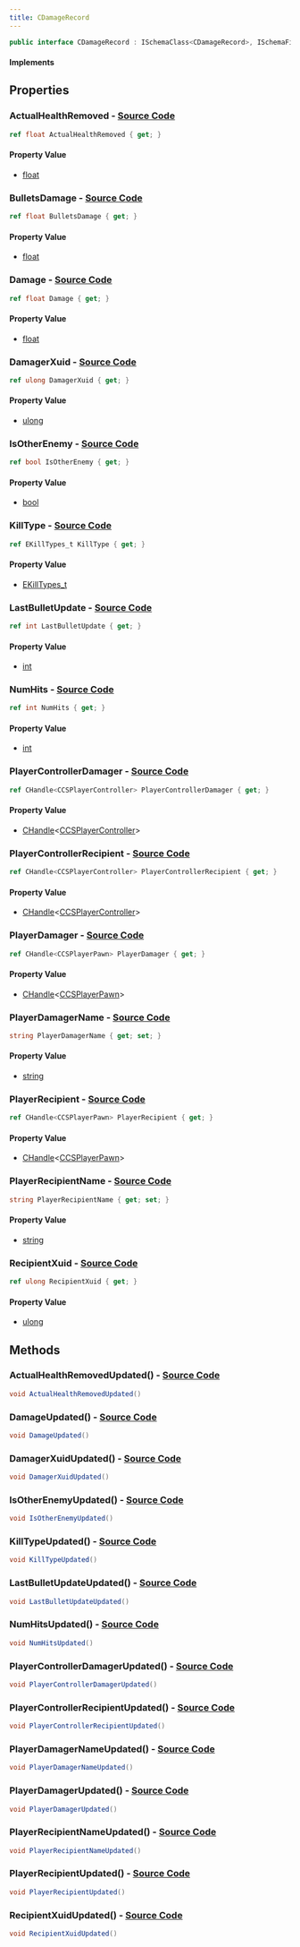 ```yaml
---
title: CDamageRecord
---
```


```csharp
public interface CDamageRecord : ISchemaClass<CDamageRecord>, ISchemaField, ISchemaClass, INativeHandle
```

#### Implements

## Properties

### **ActualHealthRemoved** - [Source Code](https://github.com/swiftly-solution/swiftlys2/blob/main/managed/src/SwiftlyS2.Generated/Schemas/Interfaces/CDamageRecord.cs#L36)

```csharp
ref float ActualHealthRemoved { get; }
```

#### Property Value

- [float](https://learn.microsoft.com/dotnet/api/system.single)

### **BulletsDamage** - [Source Code](https://github.com/swiftly-solution/swiftlys2/blob/main/managed/src/SwiftlyS2.Generated/Schemas/Interfaces/CDamageRecord.cs#L32)

```csharp
ref float BulletsDamage { get; }
```

#### Property Value

- [float](https://learn.microsoft.com/dotnet/api/system.single)

### **Damage** - [Source Code](https://github.com/swiftly-solution/swiftlys2/blob/main/managed/src/SwiftlyS2.Generated/Schemas/Interfaces/CDamageRecord.cs#L34)

```csharp
ref float Damage { get; }
```

#### Property Value

- [float](https://learn.microsoft.com/dotnet/api/system.single)

### **DamagerXuid** - [Source Code](https://github.com/swiftly-solution/swiftlys2/blob/main/managed/src/SwiftlyS2.Generated/Schemas/Interfaces/CDamageRecord.cs#L28)

```csharp
ref ulong DamagerXuid { get; }
```

#### Property Value

- [ulong](https://learn.microsoft.com/dotnet/api/system.uint64)

### **IsOtherEnemy** - [Source Code](https://github.com/swiftly-solution/swiftlys2/blob/main/managed/src/SwiftlyS2.Generated/Schemas/Interfaces/CDamageRecord.cs#L42)

```csharp
ref bool IsOtherEnemy { get; }
```

#### Property Value

- [bool](https://learn.microsoft.com/dotnet/api/system.boolean)

### **KillType** - [Source Code](https://github.com/swiftly-solution/swiftlys2/blob/main/managed/src/SwiftlyS2.Generated/Schemas/Interfaces/CDamageRecord.cs#L44)

```csharp
ref EKillTypes_t KillType { get; }
```

#### Property Value

- [EKillTypes_t](/docs/api/shared/schemadefinitions/ekilltypes_t)

### **LastBulletUpdate** - [Source Code](https://github.com/swiftly-solution/swiftlys2/blob/main/managed/src/SwiftlyS2.Generated/Schemas/Interfaces/CDamageRecord.cs#L40)

```csharp
ref int LastBulletUpdate { get; }
```

#### Property Value

- [int](https://learn.microsoft.com/dotnet/api/system.int32)

### **NumHits** - [Source Code](https://github.com/swiftly-solution/swiftlys2/blob/main/managed/src/SwiftlyS2.Generated/Schemas/Interfaces/CDamageRecord.cs#L38)

```csharp
ref int NumHits { get; }
```

#### Property Value

- [int](https://learn.microsoft.com/dotnet/api/system.int32)

### **PlayerControllerDamager** - [Source Code](https://github.com/swiftly-solution/swiftlys2/blob/main/managed/src/SwiftlyS2.Generated/Schemas/Interfaces/CDamageRecord.cs#L20)

```csharp
ref CHandle<CCSPlayerController> PlayerControllerDamager { get; }
```

#### Property Value

- [CHandle](/docs/api/shared/natives/chandle-1)<[CCSPlayerController](/docs/api/shared/schemadefinitions/ccsplayercontroller)>

### **PlayerControllerRecipient** - [Source Code](https://github.com/swiftly-solution/swiftlys2/blob/main/managed/src/SwiftlyS2.Generated/Schemas/Interfaces/CDamageRecord.cs#L22)

```csharp
ref CHandle<CCSPlayerController> PlayerControllerRecipient { get; }
```

#### Property Value

- [CHandle](/docs/api/shared/natives/chandle-1)<[CCSPlayerController](/docs/api/shared/schemadefinitions/ccsplayercontroller)>

### **PlayerDamager** - [Source Code](https://github.com/swiftly-solution/swiftlys2/blob/main/managed/src/SwiftlyS2.Generated/Schemas/Interfaces/CDamageRecord.cs#L16)

```csharp
ref CHandle<CCSPlayerPawn> PlayerDamager { get; }
```

#### Property Value

- [CHandle](/docs/api/shared/natives/chandle-1)<[CCSPlayerPawn](/docs/api/shared/schemadefinitions/ccsplayerpawn)>

### **PlayerDamagerName** - [Source Code](https://github.com/swiftly-solution/swiftlys2/blob/main/managed/src/SwiftlyS2.Generated/Schemas/Interfaces/CDamageRecord.cs#L24)

```csharp
string PlayerDamagerName { get; set; }
```

#### Property Value

- [string](https://learn.microsoft.com/dotnet/api/system.string)

### **PlayerRecipient** - [Source Code](https://github.com/swiftly-solution/swiftlys2/blob/main/managed/src/SwiftlyS2.Generated/Schemas/Interfaces/CDamageRecord.cs#L18)

```csharp
ref CHandle<CCSPlayerPawn> PlayerRecipient { get; }
```

#### Property Value

- [CHandle](/docs/api/shared/natives/chandle-1)<[CCSPlayerPawn](/docs/api/shared/schemadefinitions/ccsplayerpawn)>

### **PlayerRecipientName** - [Source Code](https://github.com/swiftly-solution/swiftlys2/blob/main/managed/src/SwiftlyS2.Generated/Schemas/Interfaces/CDamageRecord.cs#L26)

```csharp
string PlayerRecipientName { get; set; }
```

#### Property Value

- [string](https://learn.microsoft.com/dotnet/api/system.string)

### **RecipientXuid** - [Source Code](https://github.com/swiftly-solution/swiftlys2/blob/main/managed/src/SwiftlyS2.Generated/Schemas/Interfaces/CDamageRecord.cs#L30)

```csharp
ref ulong RecipientXuid { get; }
```

#### Property Value

- [ulong](https://learn.microsoft.com/dotnet/api/system.uint64)

## Methods

### **ActualHealthRemovedUpdated()** - [Source Code](https://github.com/swiftly-solution/swiftlys2/blob/main/managed/src/SwiftlyS2.Generated/Schemas/Interfaces/CDamageRecord.cs#L55)

```csharp
void ActualHealthRemovedUpdated()
```

### **DamageUpdated()** - [Source Code](https://github.com/swiftly-solution/swiftlys2/blob/main/managed/src/SwiftlyS2.Generated/Schemas/Interfaces/CDamageRecord.cs#L54)

```csharp
void DamageUpdated()
```

### **DamagerXuidUpdated()** - [Source Code](https://github.com/swiftly-solution/swiftlys2/blob/main/managed/src/SwiftlyS2.Generated/Schemas/Interfaces/CDamageRecord.cs#L52)

```csharp
void DamagerXuidUpdated()
```

### **IsOtherEnemyUpdated()** - [Source Code](https://github.com/swiftly-solution/swiftlys2/blob/main/managed/src/SwiftlyS2.Generated/Schemas/Interfaces/CDamageRecord.cs#L58)

```csharp
void IsOtherEnemyUpdated()
```

### **KillTypeUpdated()** - [Source Code](https://github.com/swiftly-solution/swiftlys2/blob/main/managed/src/SwiftlyS2.Generated/Schemas/Interfaces/CDamageRecord.cs#L59)

```csharp
void KillTypeUpdated()
```

### **LastBulletUpdateUpdated()** - [Source Code](https://github.com/swiftly-solution/swiftlys2/blob/main/managed/src/SwiftlyS2.Generated/Schemas/Interfaces/CDamageRecord.cs#L57)

```csharp
void LastBulletUpdateUpdated()
```

### **NumHitsUpdated()** - [Source Code](https://github.com/swiftly-solution/swiftlys2/blob/main/managed/src/SwiftlyS2.Generated/Schemas/Interfaces/CDamageRecord.cs#L56)

```csharp
void NumHitsUpdated()
```

### **PlayerControllerDamagerUpdated()** - [Source Code](https://github.com/swiftly-solution/swiftlys2/blob/main/managed/src/SwiftlyS2.Generated/Schemas/Interfaces/CDamageRecord.cs#L48)

```csharp
void PlayerControllerDamagerUpdated()
```

### **PlayerControllerRecipientUpdated()** - [Source Code](https://github.com/swiftly-solution/swiftlys2/blob/main/managed/src/SwiftlyS2.Generated/Schemas/Interfaces/CDamageRecord.cs#L49)

```csharp
void PlayerControllerRecipientUpdated()
```

### **PlayerDamagerNameUpdated()** - [Source Code](https://github.com/swiftly-solution/swiftlys2/blob/main/managed/src/SwiftlyS2.Generated/Schemas/Interfaces/CDamageRecord.cs#L50)

```csharp
void PlayerDamagerNameUpdated()
```

### **PlayerDamagerUpdated()** - [Source Code](https://github.com/swiftly-solution/swiftlys2/blob/main/managed/src/SwiftlyS2.Generated/Schemas/Interfaces/CDamageRecord.cs#L46)

```csharp
void PlayerDamagerUpdated()
```

### **PlayerRecipientNameUpdated()** - [Source Code](https://github.com/swiftly-solution/swiftlys2/blob/main/managed/src/SwiftlyS2.Generated/Schemas/Interfaces/CDamageRecord.cs#L51)

```csharp
void PlayerRecipientNameUpdated()
```

### **PlayerRecipientUpdated()** - [Source Code](https://github.com/swiftly-solution/swiftlys2/blob/main/managed/src/SwiftlyS2.Generated/Schemas/Interfaces/CDamageRecord.cs#L47)

```csharp
void PlayerRecipientUpdated()
```

### **RecipientXuidUpdated()** - [Source Code](https://github.com/swiftly-solution/swiftlys2/blob/main/managed/src/SwiftlyS2.Generated/Schemas/Interfaces/CDamageRecord.cs#L53)

```csharp
void RecipientXuidUpdated()
```

